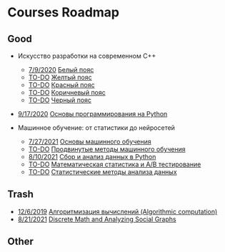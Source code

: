 # Courses Roadmap
## Good
- Искусство разработки на современном C++
	- [7/9/2020](https://coursera.org/share/83f20585a22a7ff24777ca78815e5953) [Белый пояс](https://www.coursera.org/learn/c-plus-plus-white)
	- [TO-DO]() [Желтый пояс](https://www.coursera.org/learn/c-plus-plus-yellow)
	- [TO-DO]() [Красный пояс](https://www.coursera.org/learn/c-plus-plus-red)
	- [TO-DO]() [Коричневый пояс](https://www.coursera.org/learn/c-plus-plus-brown)
	- [TO-DO]() [Черный пояс](https://www.coursera.org/learn/c-plus-plus-black)
- [9/17/2020](https://coursera.org/share/e3e01b3ae23bc6777b3d56ca38a2d70b) [Основы программирования на Python](https://www.coursera.org/learn/python-osnovy-programmirovaniya)

- Машинное обучение: от статистики до нейросетей
	- [7/27/2021](https://coursera.org/share/908efb7fa11b86696e4a7f02f79356eb) [Основы машинного обучения](https://www.coursera.org/learn/python-osnovy-programmirovaniya)
	- [TO-DO]() [Продвинутые методы машинного обучения](https://www.coursera.org/learn/advanced-machine-learning-methods)
	- [8/10/2021](https://coursera.org/share/b456e678b68f052e3ada0c8f3810618c) [Сбор и анализ данных в Python](https://www.coursera.org/learn/data-collection-and-analysis-in-python)
	- [TO-DO]() [Математическая статистика и А/В тестирование](https://www.coursera.org/learn/mathematical-statistics-and-ab-testing)
	- [TO-DO]() [Статистические методы анализа данных](https://www.coursera.org/learn/data-analysis-statistical-methods)

## Trash
- [12/6/2019](https://coursera.org/share/e3e01b3ae23bc6777b3d56ca38a2d70b) [Алгоритмизация вычислений (Algorithmic computation)](https://www.coursera.org/learn/algoritmizacija-vychislenij)
- [8/21/2021](https://coursera.org/share/1ac092db1c5a7e3575909325471e9611) [Discrete Math and Analyzing Social Graphs](https://www.coursera.org/learn/discrete-math-and-analyzing-social-graphs)

## Other
